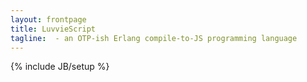 ```yaml
---
layout: frontpage
title: LuvvieScript
tagline:  - an OTP-ish Erlang compile-to-JS programming language
---
```

{% include JB/setup %}

